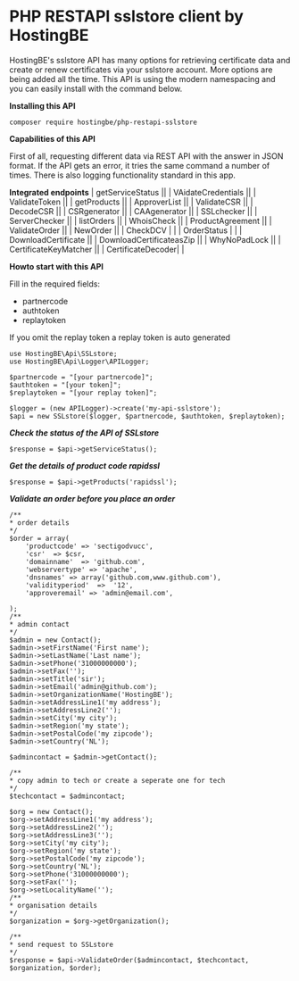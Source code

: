 # PHP RESTAPI sslstore client by HostingBE

HostingBE's sslstore API has many options for retrieving certificate data and create or renew certificates via your sslstore account. More options are being added all the time. This API is using the modern namespacing and you can easily install with the command below.

**Installing this API** 

`composer require hostingbe/php-restapi-sslstore`

**Capabilities of this API**

First of all, requesting different data via REST API with the answer in JSON format. If the API gets an error, it tries the same command a number of times. There is also logging functionality standard in this app.


**Integrated endpoints**
| getServiceStatus ||
| VAidateCredentials ||
| ValidateToken ||
| getProducts ||
| ApproverList ||
| ValidateCSR ||
| DecodeCSR ||
| CSRgenerator ||
| CAAgenerator ||
| SSLchecker ||
| ServerChecker ||
| listOrders ||
| WhoisCheck ||
| ProductAgreement ||
| ValidateOrder ||
| NewOrder ||
| CheckDCV | | 
| OrderStatus | |
| DownloadCertificate ||
| DownloadCertificateasZip ||
| WhyNoPadLock ||
| CertificateKeyMatcher ||
| CertificateDecoder| |

**Howto start with this API**

Fill in the required fields:
* partnercode
* authtoken
* replaytoken

If you omit the replay token a replay token is auto generated

```
use HostingBE\Api\SSLstore;
use HostingBE\Api\Logger\APILogger;

$partnercode = "[your partnercode]";
$authtoken = "[your token]";
$replaytoken = "[your replay token]";

$logger = (new APILogger)->create('my-api-sslstore');
$api = new SSLstore($logger, $partnercode, $authtoken, $replaytoken);
```

***Check the status of the API of SSLstore***

```
$response = $api->getServiceStatus();
```

***Get the details of product code rapidssl***

```
$response = $api->getProducts('rapidssl');
```

***Validate an order before you place an order***
```
/**
* order details
*/
$order = array(
    'productcode' => 'sectigodvucc',
    'csr'  => $csr,
    'domainname'  => 'github.com',
    'webservertype' => 'apache',
    'dnsnames' => array('github.com,www.github.com'),
    'validityperiod'  =>  '12', 
    'approveremail' => 'admin@email.com',

);
/**
* admin contact 
*/
$admin = new Contact();
$admin->setFirstName('First name');
$admin->setLastName('Last name');
$admin->setPhone('31000000000');
$admin->setFax('');
$admin->setTitle('sir');
$admin->setEmail('admin@github.com');
$admin->setOrganizationName('HostingBE');
$admin->setAddressLine1('my address');
$admin->setAddressLine2('');
$admin->setCity('my city');
$admin->setRegion('my state');
$admin->setPostalCode('my zipcode');
$admin->setCountry('NL');

$admincontact = $admin->getContact();

/**
* copy admin to tech or create a seperate one for tech
*/
$techcontact = $admincontact;

$org = new Contact();
$org->setAddressLine1('my address');
$org->setAddressLine2('');
$org->setAddressLine3('');
$org->setCity('my city');
$org->setRegion('my state');
$org->setPostalCode('my zipcode');
$org->setCountry('NL');
$org->setPhone('31000000000');
$org->setFax('');
$org->setLocalityName('');
/**
* organisation details 
*/
$organization = $org->getOrganization();

/**
* send request to SSLstore
*/
$response = $api->ValidateOrder($admincontact, $techcontact, $organization, $order);
```